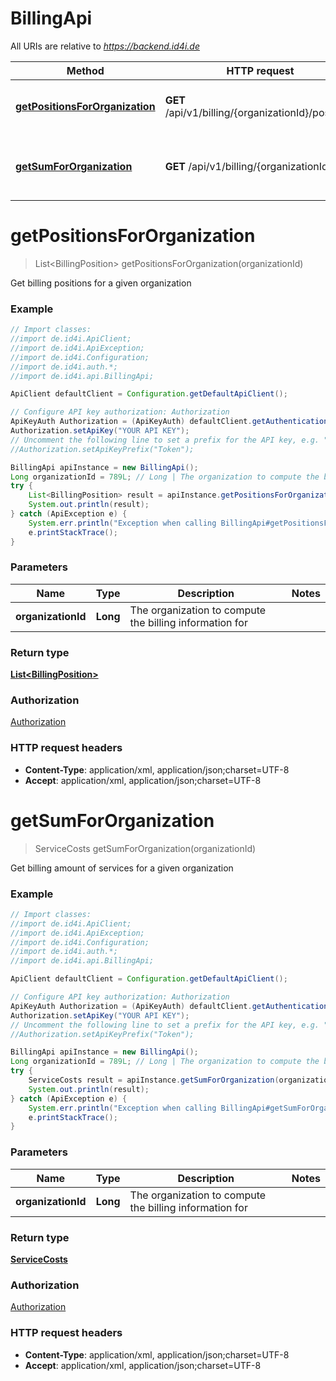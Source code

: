 # BillingApi

All URIs are relative to *https://backend.id4i.de*

Method | HTTP request | Description
------------- | ------------- | -------------
[**getPositionsForOrganization**](BillingApi.md#getPositionsForOrganization) | **GET** /api/v1/billing/{organizationId}/positions | Get billing positions for a given organization
[**getSumForOrganization**](BillingApi.md#getSumForOrganization) | **GET** /api/v1/billing/{organizationId} | Get billing amount of services for a given organization


<a name="getPositionsForOrganization"></a>
# **getPositionsForOrganization**
> List&lt;BillingPosition&gt; getPositionsForOrganization(organizationId)

Get billing positions for a given organization

### Example
```java
// Import classes:
//import de.id4i.ApiClient;
//import de.id4i.ApiException;
//import de.id4i.Configuration;
//import de.id4i.auth.*;
//import de.id4i.api.BillingApi;

ApiClient defaultClient = Configuration.getDefaultApiClient();

// Configure API key authorization: Authorization
ApiKeyAuth Authorization = (ApiKeyAuth) defaultClient.getAuthentication("Authorization");
Authorization.setApiKey("YOUR API KEY");
// Uncomment the following line to set a prefix for the API key, e.g. "Token" (defaults to null)
//Authorization.setApiKeyPrefix("Token");

BillingApi apiInstance = new BillingApi();
Long organizationId = 789L; // Long | The organization to compute the billing information for
try {
    List<BillingPosition> result = apiInstance.getPositionsForOrganization(organizationId);
    System.out.println(result);
} catch (ApiException e) {
    System.err.println("Exception when calling BillingApi#getPositionsForOrganization");
    e.printStackTrace();
}
```

### Parameters

Name | Type | Description  | Notes
------------- | ------------- | ------------- | -------------
 **organizationId** | **Long**| The organization to compute the billing information for |

### Return type

[**List&lt;BillingPosition&gt;**](BillingPosition.md)

### Authorization

[Authorization](../README.md#Authorization)

### HTTP request headers

 - **Content-Type**: application/xml, application/json;charset=UTF-8
 - **Accept**: application/xml, application/json;charset=UTF-8

<a name="getSumForOrganization"></a>
# **getSumForOrganization**
> ServiceCosts getSumForOrganization(organizationId)

Get billing amount of services for a given organization

### Example
```java
// Import classes:
//import de.id4i.ApiClient;
//import de.id4i.ApiException;
//import de.id4i.Configuration;
//import de.id4i.auth.*;
//import de.id4i.api.BillingApi;

ApiClient defaultClient = Configuration.getDefaultApiClient();

// Configure API key authorization: Authorization
ApiKeyAuth Authorization = (ApiKeyAuth) defaultClient.getAuthentication("Authorization");
Authorization.setApiKey("YOUR API KEY");
// Uncomment the following line to set a prefix for the API key, e.g. "Token" (defaults to null)
//Authorization.setApiKeyPrefix("Token");

BillingApi apiInstance = new BillingApi();
Long organizationId = 789L; // Long | The organization to compute the billing information for
try {
    ServiceCosts result = apiInstance.getSumForOrganization(organizationId);
    System.out.println(result);
} catch (ApiException e) {
    System.err.println("Exception when calling BillingApi#getSumForOrganization");
    e.printStackTrace();
}
```

### Parameters

Name | Type | Description  | Notes
------------- | ------------- | ------------- | -------------
 **organizationId** | **Long**| The organization to compute the billing information for |

### Return type

[**ServiceCosts**](ServiceCosts.md)

### Authorization

[Authorization](../README.md#Authorization)

### HTTP request headers

 - **Content-Type**: application/xml, application/json;charset=UTF-8
 - **Accept**: application/xml, application/json;charset=UTF-8


